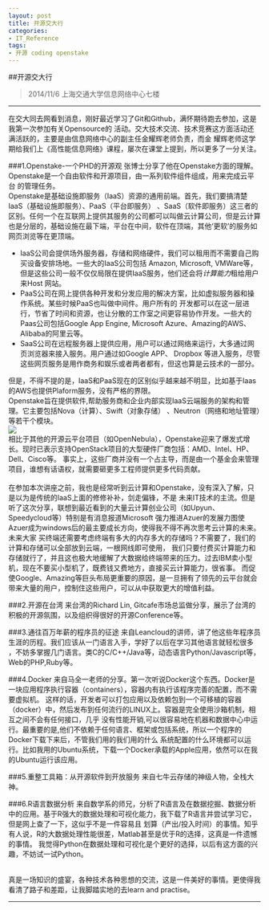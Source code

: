 ```yaml
---
layout: post
title: 开源交大行
categories:
- IT_Reference
tags:
- 开源 coding openstake
---
```


##开源交大行
>2014/11/6 上海交通大学信息网络中心七楼
***************************************

在交大同去网看到消息，刚好最近学习了Git和Github，满怀期待跑去参加，这是我第一次参加有关Opensource的
活动。交大技术交流、技术竞赛这方面活动还满活跃的，主要是由信息网络中心的副主任金耀辉老师负责，而金
耀辉老师这学期给我们上《高性能信息网络》课程，屡次在课堂上提到，所以更多了一分关注。

###1.Openstake-一个PHD的开源观
张博士分享了他在Openstake方面的理解。Openstake是一个自由软件和开源项目，由一系列软件组件组成，用来完成云平台
的管理任务。
<br/>
Openstake是基础设施即服务（IaaS）资源的通用前端。首先，我们要搞清楚IaaS（基础设施即服务）、PaaS（平台即服务）
、SaaS（软件即服务）这三者的区别。任何一个在互联网上提供其服务的公司都可以叫做云计算公司，但是云计算
也是分层的，基础设施在最下端，平台在中间，软件在顶端，其他‘更软’的服务如网页浏览等在更顶端。

* IaaS公司会提供场外服务器，存储和网络硬件，我们可以租用而不需要自己购买设备安排场地。一些大的IaaS公司包括
Amazon, Microsoft, VMWare等，但是这些公司一般不仅仅局限在提供IaaS服务，他们还会将<em>计算能力</em>租给用户来Host
网站。
* PaaS公司在网上提供各种开发和分发应用的解决方案，比如虚拟服务器和操作系统。某些时候PaaS也叫做中间件。用户所有的
开发都可以在这一层进行，节省了时间和资源，也让分散的工作室之间更容易协作开发。一些大的Paas公司包括Google App Engine,
Microsoft Azure、Amazing的AWS、Alibaba的阿里云等。
* SaaS公司在远程服务器上提供应用，用户可以通过网络来运行，大多通过网页浏览器来接入服务。用户通过如Google APP、 Dropbox
等进入服务，尽管这些网页服务是用作商务和娱乐或者两者都有，但这也算是云技术的一部分。

但是，不得不提的是，IaaS和PaaS现在的区别似乎越来越不明显，比如基于Iaas的AWS也提供Plaform服务，没有严格的界限。
<br/>
Openstake旨在提供软件,帮助服务商和企业内部实现IaaS云端服务的架构和管理。它主要包括Nova（计算）、Swift（对象存储）
、Neutron（网络和地址管理）等若干个模块。
<br/>
<img src="http://canonxu-com.qiniudn.com/openstake.jpg" align="middle"/>
<br/>
相比于其他的开源云平台项目（如OpenNebula），Openstake迎来了爆发式增长。现时已表示支持OpenStack项目的大型硬件厂商包括：AMD、Intel、HP、Dell、Cisco等。
事实上，这些厂商并没有一个占主导，而是由一个基金会来管理项目，谁想有话语权，就需要砸更多工程师提供更多代码贡献。
<br/>
<br/>
在参加本次讲座之前，我也是经常听到云计算和Openstake，没有深入了解，只是以为是传统的IaaS上面的修修补补，剑走偏锋，不是
未来IT技术的主流。但是听了这次分享，联想到最近看到的大量云计算创业公司（如Upyun、Speedycloud等）特别是有消息报道Microsoft
强力推进Azuer的发展力图使Azuer成为windows后的最主要成长方向，使得我不得不再次思考云计算的未来。未来大家
买终端还需要考虑终端有多大的内存多大的存储吗？不需要了，我们的计算和存储可以全部放到云端，一根网线即可使用，
我们只要付费买计算能力和存储就行了，并且这也极大地缓解了大数据给终端带来的压力。过去IBM卖小型机，现在不要买小型机了，既费钱又费地方，直接买云计算能力，很省事。
而促使Google、Amazing等巨头布局更重要的原因，是一旦拥有了领先的云平台就会带来大量的用户，控制住这些用户，可以从中获取更大的增值利益。


###2.开源在台湾
来台湾的Richard Lin, Gitcafe市场总监做分享，展示了台湾的积极的开源氛围，以及组织得很好的开源Conference等。

###3.通往百万年薪的程序员的征途
来自Leancloud的讲师，讲了他这些年程序员生涯的历程。我们应该从一门语言入手，学好了以后在学习其他语言就轻松很多
，不妨多掌握几门语言。类C的C/C++/Java等，动态语言Python/Javascript等，Web的PHP,Ruby等。

###4.Docker
来自马全一老师的分享。第一次听说Docker这个东西。Docker是一块应用程序执行容器（containers），容器内有执行该程序完善的配置，而不需要虚拟机。
这样的话，开发者可以打包应用以及依赖包到一个可移植的容器（docker）中，然后发布到任何流行的LINUX上。容器是完全使用沙箱机制，相互之间不会有任何接口，几乎
没有性能开销,可以很容易地在机器和数据中心中运行。最重要的是,他们不依赖于任何语言、框架或包括系统，所以一个程序的Docker下载下来后，不管我们用的我们用的什么
系统配置的什么环境都可以运行。比如我用的Ubuntu系统，下载一个Docker承载的Apple应用，依然可以在我的Ubuntu运行该应用。

###5.重整工具箱：从开源软件到开放服务
来自七牛云存储的神级人物，全栈大神。

###6.R语言数据分析
来自数学系的师兄，分析了R语言及在数据挖掘、数据分析中的应用。基于R强大的数据处理和可视化能力，我下载了R语言并尝试学习它，但是网上查了一下，这似乎不是一件容易且
划算（产出/投入时间）的事情。知乎有人说，R的大数据处理性能很差，Matlab甚至是优于R的选择，这真是一件遗憾的事情。
我觉得Python在数据处理和可视化是个更好的选择，以后有这方面的兴趣，不妨试一试Python。

<br/>
真是一场知识的盛宴，各种技术各种思想的交流，这是一件美好的事情。更使得我看清了路子和差距，让我脚踏实地的去learn and practise。

*************************************

